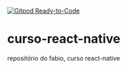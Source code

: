 [![Gitpod Ready-to-Code](https://img.shields.io/badge/Gitpod-Ready--to--Code-blue?logo=gitpod)](https://gitpod.io/#https://github.com/Fabio2000/curso-react-native) 

# curso-react-native
repositório do fabio, curso react-native
